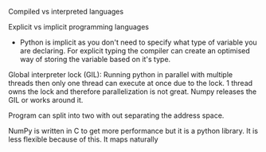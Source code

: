 Compiled vs interpreted languages

Explicit vs implicit programming languages
- Python is implicit as you don't need to specify what type of variable you are declaring. For explicit typing the compiler can create an optimised way of storing the variable based on it's type.

Global interpreter lock (GIL):
Running python in parallel with multiple threads then only one thread can execute at once due to the lock. 1 thread owns the lock and therefore parallelization is not great. Numpy releases the GIL or works around it.

Program can split into two with out separating the address space. 

NumPy is written in C to get more performance but it is a python library. It is less flexible because of this. It maps naturally 